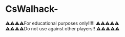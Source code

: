 # CsWalhack-
:warning::warning::warning::warning:For educational purposes only!!!!!
:warning::warning::warning::warning::warning:<br>
:warning::warning::warning::warning:Do not use against other players!!
:warning::warning::warning::warning::warning:

